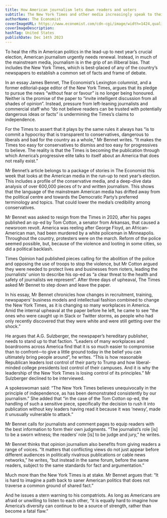 ```yaml
---
title: How American journalism lets down readers and voters
subtitle: The New York Times and other media increasingly speak to their own camps
authorName: The Economist
coverImageURL: https://www.economist.com/cdn-cgi/image/width=1424,quality=80,format=auto/content-assets/images/20231216_USP505.jpg
coverImageDescription:  
hashTag: United States
publishDate: Dec 14th 2023
---
```


To heal the rifts in American politics in the lead-up to next year’s crucial election, American journalism urgently needs renewal. Instead, in much of the mainstream media, journalism is in the grip of an illiberal bias. That includes the New York Times, which is best-placed of any of the country’s newspapers to establish a common set of facts and frame of debate.

In an essay James Bennet, The Economist’s Lexington columnist, and a former editorial-page editor of the New York Times, argues that its pledge to pursue the news “without fear or favour” is no longer being honoured. Neither is the promise of the paper to “invite intelligent discussion from all shades of opinion”. Instead, pressure from left-leaning journalists and commercial staff who “do not believe readers can be trusted with potentially dangerous ideas or facts” is undermining the Times’s claims to independence.

For the Times to assert that it plays by the same rules it always has “is to commit a hypocrisy that is transparent to conservatives, dangerous to liberals and bad for the country as a whole,” Mr Bennet writes. “It makes the Times too easy for conservatives to dismiss and too easy for progressives to believe. The reality is that the Times is becoming the publication through which America’s progressive elite talks to itself about an America that does not really exist.”

Mr Bennet’s article belongs to a package of stories in The Economist this week that looks at the American media in the run-up to next year’s election. This includes a profile of the conservative media, and a deep-dive data analysis of over 600,000 pieces of tv and written journalism. This shows that the language of the mainstream American media has drifted away from the political centre and towards the Democratic Party’s preferred terminology and topics. That could lower the media’s credibility among conservatives.

Mr Bennet was asked to resign from the Times in 2020, after his pages published an op-ed by Tom Cotton, a senator from Arkansas, that caused a newsroom revolt. America was reeling after George Floyd, an African-American man, had been murdered by a white policeman in Minneapolis. Throughout the country, protesters were on the march. Reform of the police seemed possible, but, because of the violence and looting in some cities, so did a political backlash.

Times Opinion had published pieces calling for the abolition of the police and opposing the use of troops to stop the violence, but Mr Cotton argued they were needed to protect lives and businesses from rioters, leading the journalists’ union to describe his op-ed as “a clear threat to the health and safety of journalists we represent”. After three days of upheaval, The Times asked Mr Bennet to step down and leave the paper.

In his essay, Mr Bennet chronicles how changes in recruitment, training, newspapers’ business models and intellectual fashion combined to change the New York Times, as it is changing so many workplaces in America. Amid the internal upheaval at the paper before he left, he came to see “the ones who were caught up in Slack or Twitter storms, as people who had only recently discovered that they were white and were still getting over the shock.”

He argues that A.G. Sulzberger, the newspaper’s hereditary publisher, needs to stand up to that faction. “Leaders of many workplaces and boardrooms across America find that it is so much easier to compromise than to confront—to give a little ground today in the belief you can ultimately bring people around”, he writes. “This is how reasonable Republican leaders lost control of their party to Trump and how liberal-minded college presidents lost control of their campuses. And it is why the leadership of the New York Times is losing control of its principles.” Mr Sulzberger declined to be interviewed.

A spokeswoman said: “The New York Times believes unequivocally in the principle of independence, as has been demonstrated consistently by our journalism.” She added that “in the case of the Tom Cotton op-ed, the handling of such a sensitive piece, specifically the decision to rush it into publication without key leaders having read it because it was ‘newsy’, made it unusually vulnerable to attack.”

Mr Bennet calls for journalists and comment pages to equip readers with the best information to form their own judgments. “The journalist’s role [is] to be a sworn witness; the readers’ role [is] to be judge and jury,” he writes.

Mr Bennet thinks that opinion journalism also benefits from giving readers a range of voices. “It matters that conflicting views do not just appear before different audiences in politically rivalrous publications or cable news networks,” he writes, “but instead in the same forum, before the same readers, subject to the same standards for fact and argumentation.”

Much more than the New York Times is at stake. Mr Bennet argues that: “It is hard to imagine a path back to saner American politics that does not traverse a common ground of shared fact.”

And he issues a stern warning to his compatriots. As long as Americans are afraid or unwilling to listen to each other, “it is equally hard to imagine how America’s diversity can continue to be a source of strength, rather than become a fatal flaw.”